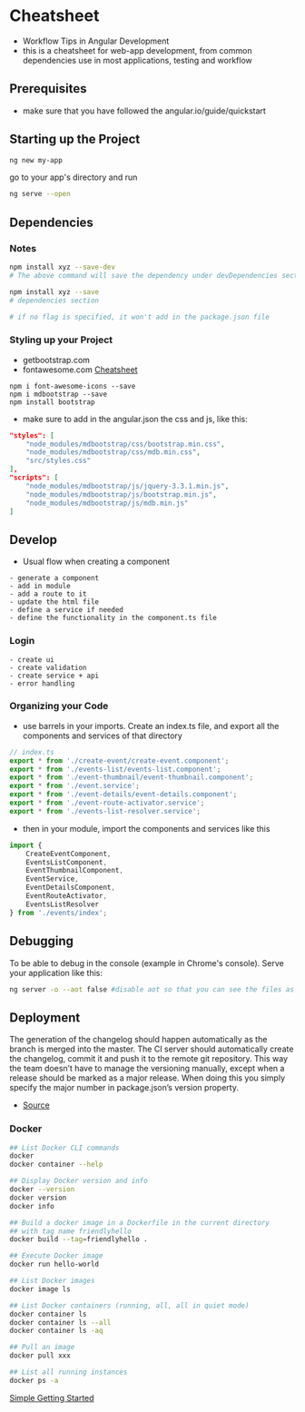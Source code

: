# Cheatsheet
- Workflow Tips in Angular Development
- this is a cheatsheet for web-app development, from common dependencies use in most applications, testing and workflow

## Prerequisites
- make sure that you have followed the angular.io/guide/quickstart

## Starting up the Project
```sh
ng new my-app
```
go to your app's directory and run
```sh
ng serve --open
```

## Dependencies

### Notes
```sh
npm install xyz --save-dev
# The above command will save the dependency under devDependencies section of your package.json

npm install xyz --save
# dependencies section

# if no flag is specified, it won't add in the package.json file
```

### Styling up your Project
- getbootstrap.com
- fontawesome.com [Cheatsheet](https://fontawesome.com/cheatsheet)
```
npm i font-awesome-icons --save
npm i mdbootstrap --save
npm install bootstrap
```
- make sure to add in the angular.json the css and js, like this:
```json
"styles": [
    "node_modules/mdbootstrap/css/bootstrap.min.css",
    "node_modules/mdbootstrap/css/mdb.min.css",
    "src/styles.css"
],
"scripts": [
    "node_modules/mdbootstrap/js/jquery-3.3.1.min.js",
    "node_modules/mdbootstrap/js/bootstrap.min.js",
    "node_modules/mdbootstrap/js/mdb.min.js"
]
```
## Develop

- Usual flow when creating a component
```
- generate a component
- add in module
- add a route to it
- update the html file
- define a service if needed
- define the functionality in the component.ts file
```

### Login
```
- create ui
- create validation
- create service + api
- error handling

```

### Organizing your Code
- use barrels in your imports. Create an index.ts file, and export all the components and services of that directory

```javascript
// index.ts
export * from './create-event/create-event.component';
export * from './events-list/events-list.component';
export * from './event-thumbnail/event-thumbnail.component';
export * from './event.service';
export * from './event-details/event-details.component';
export * from './event-route-activator.service';
export * from './events-list-resolver.service';
```
- then in your module, import the components and services like this
```javascript
import {
    CreateEventComponent,
    EventsListComponent,
    EventThumbnailComponent,
    EventService,
    EventDetailsComponent,
    EventRouteActivator,
    EventsListResolver
} from './events/index';
```

## Debugging
To be able to debug in the console (example in Chrome's console). Serve your application like this:
```sh
ng server -o --aot false #disable aot so that you can see the files as is
```

## Deployment

The generation of the changelog should happen automatically as the branch is merged into the master. The CI server should automatically create the changelog, commit it and push it to the remote git repository. This way the team doesn’t have to manage the versioning manually, except when a release should be marked as a major release. When doing this you simply specify the major number in package.json’s version property.
- [Source](https://christianlydemann.com/versioning-your-angular-app-automatically-with-standard-version/)

### Docker
```sh
## List Docker CLI commands
docker
docker container --help

## Display Docker version and info
docker --version
docker version
docker info

## Build a docker image in a Dockerfile in the current directory
## with tag name friendlyhello
docker build --tag=friendlyhello .

## Execute Docker image
docker run hello-world

## List Docker images
docker image ls

## List Docker containers (running, all, all in quiet mode)
docker container ls
docker container ls --all
docker container ls -aq

## Pull an image
docker pull xxx

## List all running instances
docker ps -a

```

[Simple Getting Started](https://stackify.com/docker-tutorial/)